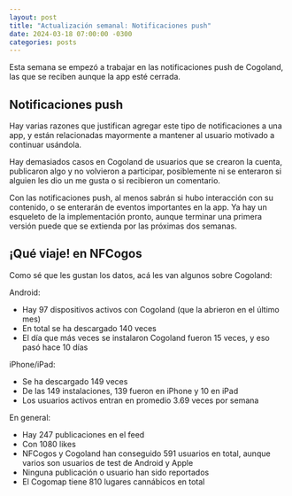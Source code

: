 ```yaml
---
layout: post
title: "Actualización semanal: Notificaciones push"
date: 2024-03-18 07:00:00 -0300
categories: posts
---
```


Esta semana se empezó a trabajar en las notificaciones push de Cogoland, las que se reciben aunque la app esté cerrada.

## Notificaciones push

Hay varias razones que justifican agregar este tipo de notificaciones a una app, y están relacionadas mayormente a mantener al usuario motivado a continuar usándola.

Hay demasiados casos en Cogoland de usuarios que se crearon la cuenta, publicaron algo y no volvieron a participar, posiblemente ni se enteraron si alguien les dio un me gusta o si recibieron un comentario.

Con las notificaciones push, al menos sabrán si hubo interacción con su contenido, o se enterarán de eventos importantes en la app. Ya hay un esqueleto de la implementación pronto, aunque terminar una primera versión puede que se extienda por las próximas dos semanas.

## ¡Qué viaje! en NFCogos

Como sé que les gustan los datos, acá les van algunos sobre Cogoland:

Android:

- Hay 97 dispositivos activos con Cogoland (que la abrieron en el último mes)
- En total se ha descargado 140 veces
- El día que más veces se instalaron Cogoland fueron 15 veces, y eso pasó hace 10 días

iPhone/iPad:

- Se ha descargado 149 veces
- De las 149 instalaciones, 139 fueron en iPhone y 10 en iPad
- Los usuarios activos entran en promedio 3.69 veces por semana

En general:

- Hay 247 publicaciones en el feed
- Con 1080 likes
- NFCogos y Cogoland han conseguido 591 usuarios en total, aunque varios son usuarios de test de Android y Apple
- Ninguna publicación o usuario han sido reportados
- El Cogomap tiene 810 lugares cannábicos en total
